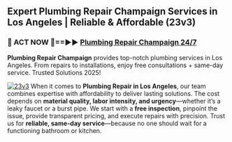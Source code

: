 ## Expert Plumbing Repair Champaign Services in Los Angeles | Reliable & Affordable (23v3)  

<h3>🚿 ACT NOW 🌟==►► <a href="https://tinyurl.com/2ne6vx2x" rel="nofollow">Plumbing Repair Champaign 24/7</a></h3>

**Plumbing Repair Champaign** provides top-notch plumbing services in Los Angeles. From repairs to installations, enjoy free consultations + same-day service. Trusted Solutions 2025!

[![23v3](https://i.imgur.com/4PFF4AK.jpeg)](https://tinyurl.com/2ne6vx2x)
When it comes to **Plumbing Repair in Los Angeles**, our team combines expertise with affordability to deliver lasting solutions. The cost depends on **material quality, labor intensity, and urgency**—whether it’s a leaky faucet or a burst pipe. We start with a **free inspection**, pinpoint the issue, provide transparent pricing, and execute repairs with precision. Trust us for **reliable, same-day service**—because no one should wait for a functioning bathroom or kitchen.